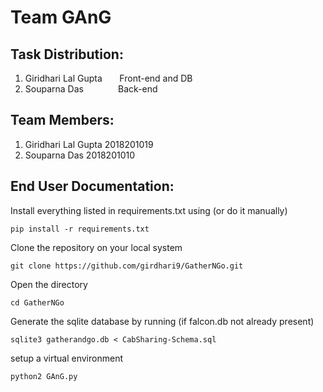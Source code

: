 # Team GAnG

## Task Distribution:
1) Giridhari Lal Gupta&nbsp;&nbsp;&nbsp;&nbsp;&nbsp;&nbsp;		Front-end and DB
2) Souparna Das&nbsp;&nbsp;&nbsp;&nbsp;&nbsp;&nbsp;&nbsp;&nbsp;&nbsp;&nbsp;&nbsp;&nbsp;&nbsp;&nbsp;Back-end

## Team Members:

1) Giridhari Lal Gupta 		2018201019
2) Souparna Das 		2018201010

## End User Documentation:

Install everything listed in requirements.txt using (or do it manually)

	pip install -r requirements.txt

Clone the repository on your local system

	git clone https://github.com/girdhari9/GatherNGo.git

Open the directory

	cd GatherNGo

Generate the sqlite database by running (if falcon.db not already present)

	sqlite3 gatherandgo.db < CabSharing-Schema.sql

setup a virtual environment

	python2 GAnG.py
